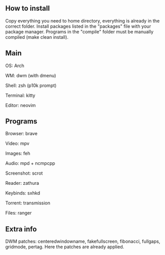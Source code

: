 ## How to install

Copy everything you need to home directory, everything is already in the correct folder. Install packages listed in the "packages" file with your package manager. Programs in the "compile" folder must be manually compiled (make clean install).



## Main

OS: Arch

WM: dwm (with dmenu)

Shell: zsh (p10k prompt)

Terminal: kitty

Editor: neovim



## Programs

Browser: brave

Video: mpv

Images: feh

Audio: mpd + ncmpcpp

Screenshot: scrot

Reader: zathura

Keybinds: sxhkd

Torrent: transmission

Files: ranger



## Extra info

DWM patches: centeredwindowname, fakefullscreen, fibonacci, fullgaps, gridmode, pertag. Here the patches are already applied.
